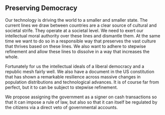
## Preserving Democracy

Our technology is driving the world to a smaller and smaller state. The current lines we draw between countries are a clear source of cultural and societal strife. They operate at a societal level. We need to exert our intellectual moral authority over these lines and dismantle them. At the same time we want to do so in a responsible way that preserves the vast culture that thrives based on these lines. We also want to adhere to stepwise refinement and allow these lines to dissolve in a way that increases the whole.

Fortunately for us the intellectual ideals of a liberal democracy and a republic mesh fairly well. We also have a document in the US constitution that has shown a remarkable resilience across massive changes in population distributions and technological advances. It is of course far from perfect, but it to can be subject to stepwise refinement.

We propose assigning the government as a signer on cash transactions so that it can impose a rule of law, but also so that it can itself be regulated by the citizens via a direct veto of governmental accounts.
